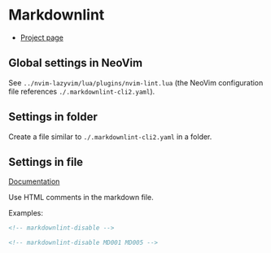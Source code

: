 # Markdownlint

- [Project page](https://github.com/DavidAnson/markdownlint)

## Global settings in NeoVim

See `../nvim-lazyvim/lua/plugins/nvim-lint.lua` (the NeoVim configuration file references `./.markdownlint-cli2.yaml`).

## Settings in folder

Create a file similar to `./.markdownlint-cli2.yaml` in a folder.

## Settings in file

[Documentation](https://github.com/DavidAnson/markdownlint?tab=readme-ov-file#configuration)

Use HTML comments in the markdown file.

Examples:

```markdown
<!-- markdownlint-disable -->

<!-- markdownlint-disable MD001 MD005 -->
```
